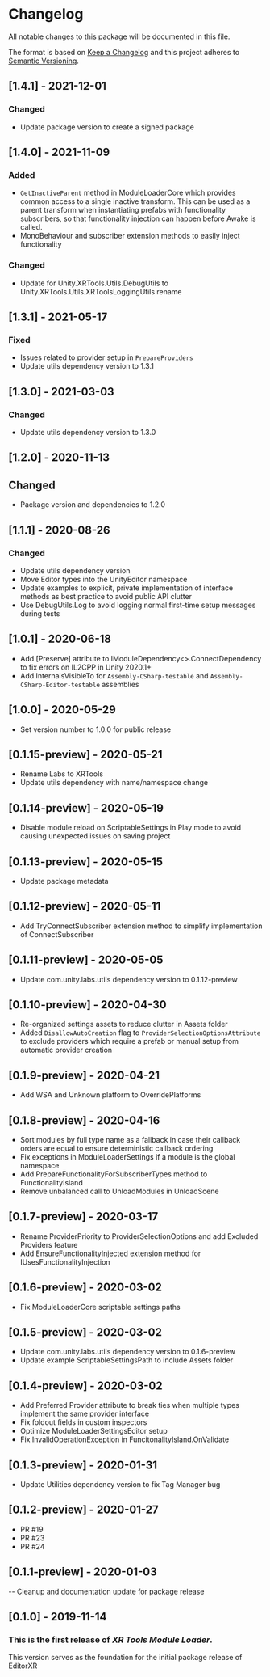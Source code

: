 # Changelog
All notable changes to this package will be documented in this file.

The format is based on [Keep a Changelog](http://keepachangelog.com/en/1.0.0/)
and this project adheres to [Semantic Versioning](http://semver.org/spec/v2.0.0.html).

## [1.4.1] - 2021-12-01
### Changed
- Update package version to create a signed package

## [1.4.0] - 2021-11-09
### Added
- `GetInactiveParent` method in ModuleLoaderCore which provides common access to a single inactive transform. This can be used as a parent transform when instantiating prefabs with functionality subscribers, so that functionality injection can happen before Awake is called.
- MonoBehaviour and subscriber extension methods to easily inject functionality

### Changed
- Update for Unity.XRTools.Utils.DebugUtils to Unity.XRTools.Utils.XRToolsLoggingUtils rename

## [1.3.1] - 2021-05-17
### Fixed
- Issues related to provider setup in `PrepareProviders`
- Update utils dependency version to 1.3.1

## [1.3.0] - 2021-03-03
### Changed
- Update utils dependency version to 1.3.0

## [1.2.0] - 2020-11-13
## Changed
- Package version and dependencies to 1.2.0

## [1.1.1] - 2020-08-26
### Changed
- Update utils dependency version
- Move Editor types into the UnityEditor namespace
- Update examples to explicit, private implementation of interface methods as best practice to avoid public API clutter
- Use DebugUtils.Log to avoid logging normal first-time setup messages during tests

## [1.0.1] - 2020-06-18
- Add [Preserve] attribute to IModuleDependency<>.ConnectDependency to fix errors on IL2CPP in Unity 2020.1+
- Add InternalsVisibleTo for `Assembly-CSharp-testable` and `Assembly-CSharp-Editor-testable` assemblies

## [1.0.0] - 2020-05-29
- Set version number to 1.0.0 for public release

## [0.1.15-preview] - 2020-05-21
- Rename Labs to XRTools
- Update utils dependency with name/namespace change

## [0.1.14-preview] - 2020-05-19
- Disable module reload on ScriptableSettings in Play mode to avoid causing unexpected issues on saving project

## [0.1.13-preview] - 2020-05-15
- Update package metadata

## [0.1.12-preview] - 2020-05-11
- Add TryConnectSubscriber extension method to simplify implementation of ConnectSubscriber

## [0.1.11-preview] - 2020-05-05
- Update com.unity.labs.utils dependency version to 0.1.12-preview

## [0.1.10-preview] - 2020-04-30
- Re-organized settings assets to reduce clutter in Assets folder
- Added `DisallowAutoCreation` flag to `ProviderSelectionOptionsAttribute` to exclude providers which require a prefab or manual setup from automatic provider creation

## [0.1.9-preview] - 2020-04-21
- Add WSA and Unknown platform to OverridePlatforms

## [0.1.8-preview] - 2020-04-16
- Sort modules by full type name as a fallback in case their callback orders are equal to ensure deterministic callback ordering
- Fix exceptions in ModuleLoaderSettings if a module is the global namespace
- Add PrepareFunctionalityForSubscriberTypes method to FunctionalityIsland
- Remove unbalanced call to UnloadModules in UnloadScene

## [0.1.7-preview] - 2020-03-17
- Rename ProviderPriority to ProviderSelectionOptions and add Excluded Providers feature
- Add EnsureFunctionalityInjected extension method for IUsesFunctionalityInjection

## [0.1.6-preview] - 2020-03-02
- Fix ModuleLoaderCore scriptable settings paths

## [0.1.5-preview] - 2020-03-02
- Update com.unity.labs.utils dependency version to 0.1.6-preview
- Update example ScriptableSettingsPath to include Assets folder

## [0.1.4-preview] - 2020-03-02
- Add Preferred Provider attribute to break ties when multiple types implement the same provider interface
- Fix foldout fields in custom inspectors
- Optimize ModuleLoaderSettingsEditor setup
- Fix InvalidOperationException in FuncitonalityIsland.OnValidate

## [0.1.3-preview] - 2020-01-31
- Update Utilities dependency version to fix Tag Manager bug

## [0.1.2-preview] - 2020-01-27
- PR #19
- PR #23
- PR #24

## [0.1.1-preview] - 2020-01-03
-- Cleanup and documentation update for package release

## [0.1.0] - 2019-11-14

### This is the first release of *XR Tools Module Loader*.

This version serves as the foundation for the initial package release of EditorXR
